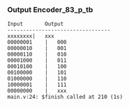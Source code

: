 ### Output Encoder_83_p_tb
```console
Input	 	Output
---------------------------------
xxxxxxxx|	xxx
00000001	|	000
00000010	|	001
00000110	|	010
00001000	|	011
00010100	|	100
00100000	|	101
01000000	|	110
10000001	|	111
00000000	|	xxx
main.v:24: $finish called at 210 (1s)
```
